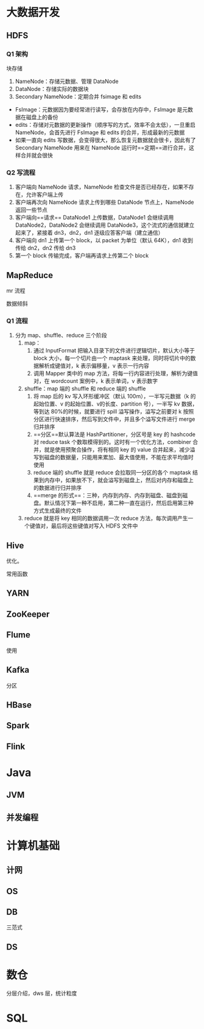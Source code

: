 # 大数据开发

## HDFS

### Q1 架构

块存储

1. NameNode：存储元数据、管理 DataNode
2. DataNode：存储实际的数据块
3. Secondary NameNode：定期合并 fsimage 和 edits

- FsImage：元数据因为要经常进行读写，会存放在内存中，FsImage 是元数据在磁盘上的备份
- edits：存储对元数据的更新操作（顺序写的方式，效率不会太低），一旦重启 NameNode，会首先进行 FsImage 和 edits 的合并，形成最新的元数据
- 如果一直向 edits 写数据，会变得很大，那么恢复元数据就会很卡，因此有了 Secondary NameNode 用来在 NameNode 运行时==定期==进行合并，这样合并就会很快



### Q2 写流程

1. 客户端向 NameNode 请求，NameNode 检查文件是否已经存在，如果不存在，允许客户端上传
2. 客户端再次向 NameNode 请求上传到哪些 DataNode 节点上，NameNode 返回一些节点
3. 客户端向==请求== DataNode1 上传数据，DataNode1 会继续调用 DataNode2，DataNode2 会继续调用 DataNode3，这个流式的通信就建立起来了，紧接着 dn3，dn2，dn1 逐级应答客户端（建立通信）
4. 客户端向 dn1 上传第一个 block，以 packet 为单位（默认 64K），dn1 收到传给 dn2，dn2 传给 dn3
5. 第一个 block 传输完成，客户端再请求上传第二个 block

## MapReduce

mr 流程

数据倾斜

### Q1 流程

1. 分为 map、shuffle、reduce 三个阶段
   1. map：
      1. 通过 InputFormat 把输入目录下的文件进行逻辑切片，默认大小等于 block 大小，每一个切片由一个 maptask 来处理，同时将切片中的数据解析成键值对，k 表示偏移量，v 表示一行内容
      2. 调用 Mapper 类中的 map 方法，将每一行内容进行处理，解析为键值对，在 wordcount 案例中，k 表示单词，v 表示数字
   2. shuffle：map 端的 shuffle 和 reduce 端的 shuffle
      1. 将 map 后的 kv 写入环形缓冲区（默认 100m），一半写元数据（k 的起始位置、v 的起始位置、v的长度、partition 号），一半写 kv 数据，等到达 80%的时候，就要进行 spill 溢写操作，溢写之前要对 k 按照分区进行快速排序，然后写到文件中，并且多个溢写文件进行 merge 归并排序
      2. ==分区==默认算法是 HashPartitioner，分区号是 key 的 hashcode 对 reduce task 个数取模得到的。这时有一个优化方法，combiner 合并，就是使用预聚合操作，将有相同 key 的 value 合并起来，减少溢写到磁盘的数据量，只能用来累加、最大值使用，不能在求平均值时使用
      3. reduce 端的 shuffle 就是 reduce 会拉取同一分区的各个 maptask 结果到内存中，如果放不下，就会溢写到磁盘上，然后对内存和磁盘上的数据进行归并排序
      4. ==merge 的形式==：三种，内存到内存、内存到磁盘、磁盘到磁盘。默认情况下第一种不启用，第二种一直在运行，然后启用第三种方式生成最终的文件
   3. reduce 就是将 key 相同的数据调用一次 reduce 方法，每次调用产生一个键值对，最后将这些键值对写入 HDFS 文件中

## Hive

优化。

常用函数

## YARN



## ZooKeeper



## Flume

使用

## Kafka

分区

## HBase



## Spark



## Flink







# Java



## JVM





## 并发编程







# 计算机基础

## 计网



## OS



## DB

三范式

## DS





# 数仓

分层介绍，dws 层，统计粒度

# SQL



